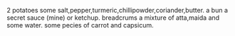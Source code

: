 2 potatoes 
some salt,pepper,turmeric,chillipowder,coriander,butter.
a bun
a secret sauce (mine) or ketchup.
breadcrums
a mixture of atta,maida and some water.
some pecies of carrot and capsicum.